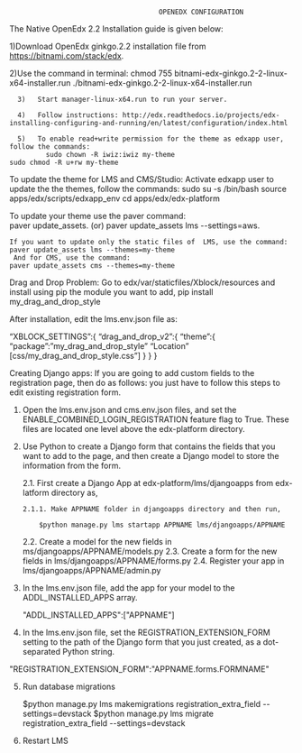 
                                   		 OPENEDX CONFIGURATION

The Native OpenEdx 2.2  Installation guide is given below:

1)Download OpenEdx ginkgo.2.2 installation file from  https://bitnami.com/stack/edx.

2)Use the command in terminal:
              chmod 755 bitnami-edx-ginkgo.2-2-linux-x64-installer.run
              ./bitnami-edx-ginkgo.2-2-linux-x64-installer.run
	      
      3)   Start manager-linux-x64.run to run your server.
      
      4)   Follow instructions: http://edx.readthedocs.io/projects/edx-installing-configuring-and-running/en/latest/configuration/index.html
      
      5)   To enable read+write permission for the theme as edxapp user, follow the commands:
             sudo chown -R iwiz:iwiz my-theme
	sudo chmod -R u+rw my-theme
             	

To update the theme for LMS and CMS/Studio:
  Activate edxapp user to update the the themes, follow the commands:
     sudo su -s /bin/bash
     source apps/edx/scripts/edxapp_env
     cd apps/edx/edx-platform

  To update your theme use the paver command:  
     paver update_assets. (or)
     paver update_assets lms --settings=aws.

    If you want to update only the static files of  LMS, use the command:
    paver update_assets lms --themes=my-theme 
     And for CMS, use the command:
    paver update_assets cms --themes=my-theme

Drag and Drop Problem:
Go to edx/var/staticfiles/Xblock/resources and install using pip the module you want to add,
pip install my_drag_and_drop_style

After installation, edit the lms.env.json file as:

“XBLOCK_SETTINGS”:{
       	“drag_and_drop_v2”:{
		“theme”:{
			“package”:”my_drag_and_drop_style”
			 “Location” [css/my_drag_and_drop_style.css”]
}
}
}

Creating Django apps:
If you are going to add custom fields to the registration page, then do as follows:
you just have to follow this steps to edit existing registration form.

1. Open the lms.env.json and cms.env.json files, and set the ENABLE_COMBINED_LOGIN_REGISTRATION feature  flag to True. These files are located one level above the edx-platform directory.

2. Use Python to create a Django form that contains the fields that you want to add to the page, and then create a Django model to store the information from the form.

   2.1. First create a Django App at edx-platform/lms/djangoapps from edx-latform directory as,

       2.1.1. Make APPNAME folder in djangoapps directory and then run,
   
           $python manage.py lms startapp APPNAME lms/djangoapps/APPNAME

   2.2. Create a model for the new fields in ms/djangoapps/APPNAME/models.py
   2.3. Create a form for the new fields in lms/djangoapps/APPNAME/forms.py
   2.4. Register your app in lms/djangoapps/APPNAME/admin.py

3. In the lms.env.json file, add the app for your model to the ADDL_INSTALLED_APPS array.
   
   "ADDL_INSTALLED_APPS":["APPNAME"]

4. In the lms.env.json file, set the REGISTRATION_EXTENSION_FORM setting to the path of the Django form
  that you just created, as a dot- separated Python string.

  "REGISTRATION_EXTENSION_FORM":"APPNAME.forms.FORMNAME"

5. Run database migrations
   
   $python manage.py lms makemigrations registration_extra_field --settings=devstack
   $python manage.py lms migrate registration_extra_field --settings=devstack

6. Restart LMS












